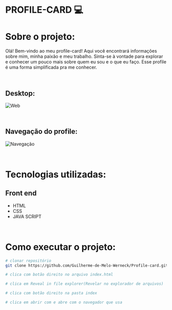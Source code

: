 # PROFILE-CARD :computer:

# Sobre o projeto:
Olá! Bem-vindo ao meu profile-card! Aqui você encontrará informações sobre mim, 
minha paixão e meu trabalho. Sinta-se à vontade para explorar e conhecer um pouco mais sobre quem eu sou e o que eu faço.
Esse profile é uma forma simplificada pra me conhecer.

<br>

## Desktop:
![Web](https://github.com/Guilherme-de-Melo-Werneck/Jogo-adivinha/assets/110049442/bef40a59-f325-4670-bf3d-8b50a0f3a419)

<br>

## Navegação do profile:
![Navegação](https://github.com/Guilherme-de-Melo-Werneck/Jogo-adivinha/assets/110049442/e42d9980-1a14-405b-bf53-fc7ff013a2be)

<br>

# Tecnologias utilizadas:

## Front end
- HTML
- CSS
- JAVA SCRIPT

<br>

# Como executar o projeto:

```bash
# clonar repositório
git clone https://github.com/Guilherme-de-Melo-Werneck/Profile-card.git

# clica com botão direito no arquivo index.html

# clica em Reveal in file explorer(Revelar no explorador de arquivos)

# clica com botão direito na pasta index

# clica em abrir com e abre com o navegador que usa

```
